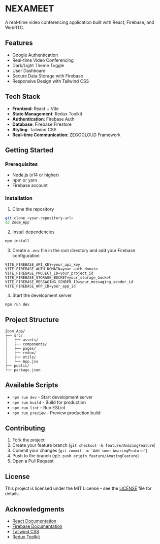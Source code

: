 # NEXAMEET

A real-time video conferencing application built with React, Firebase, and WebRTC.

## Features

- Google Authentication
- Real-time Video Conferencing
- Dark/Light Theme Toggle
- User Dashboard
- Secure Data Storage with Firebase
- Responsive Design with Tailwind CSS

## Tech Stack

- **Frontend**: React + Vite
- **State Management**: Redux Toolkit
- **Authentication**: Firebase Auth
- **Database**: Firebase Firestore
- **Styling**: Tailwind CSS
- **Real-time Communication**: ZEGOCLOUD Framework

## Getting Started

### Prerequisites

- Node.js (v14 or higher)
- npm or yarn
- Firebase account

### Installation

1. Clone the repository
```bash
git clone <your-repository-url>
cd Zoom_App
```

2. Install dependencies
```bash
npm install
```

3. Create a `.env` file in the root directory and add your Firebase configuration
```env
VITE_FIREBASE_API_KEY=your_api_key
VITE_FIREBASE_AUTH_DOMAIN=your_auth_domain
VITE_FIREBASE_PROJECT_ID=your_project_id
VITE_FIREBASE_STORAGE_BUCKET=your_storage_bucket
VITE_FIREBASE_MESSAGING_SENDER_ID=your_messaging_sender_id
VITE_FIREBASE_APP_ID=your_app_id
```

4. Start the development server
```bash
npm run dev
```

## Project Structure

```
Zoom_App/
├── src/
│   ├── assets/
│   ├── components/
│   ├── pages/
│   ├── redux/
│   ├── utils/
│   └── App.jsx
├── public/
└── package.json
```

## Available Scripts

- `npm run dev` - Start development server
- `npm run build` - Build for production
- `npm run lint` - Run ESLint
- `npm run preview` - Preview production build

## Contributing

1. Fork the project
2. Create your feature branch (`git checkout -b feature/AmazingFeature`)
3. Commit your changes (`git commit -m 'Add some AmazingFeature'`)
4. Push to the branch (`git push origin feature/AmazingFeature`)
5. Open a Pull Request

## License

This project is licensed under the MIT License - see the [LICENSE](LICENSE) file for details.

## Acknowledgments

- [React Documentation](https://reactjs.org/)
- [Firebase Documentation](https://firebase.google.com/docs)
- [Tailwind CSS](https://tailwindcss.com/)
- [Redux Toolkit](https://redux-toolkit.js.org/)
